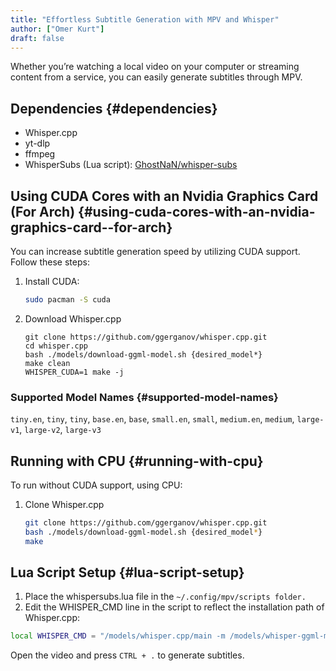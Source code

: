 ```yaml
---
title: "Effortless Subtitle Generation with MPV and Whisper"
author: ["Omer Kurt"]
draft: false
---
```


Whether you’re watching a local video on your computer or streaming content from a service, you can easily generate subtitles through MPV.


## Dependencies {#dependencies}

-   Whisper.cpp
-   yt-dlp
-   ffmpeg
-   WhisperSubs (Lua script): [GhostNaN/whisper-subs](https://github.com/GhostNaN/whisper-subs)


## Using CUDA Cores with an Nvidia Graphics Card (For Arch) {#using-cuda-cores-with-an-nvidia-graphics-card--for-arch}

You can increase subtitle generation speed by utilizing CUDA support. Follow these steps:

1.  Install CUDA:
    ```sh
    sudo pacman -S cuda
    ```
2.  Download Whisper.cpp
    ```shell
    git clone https://github.com/ggerganov/whisper.cpp.git
    cd whisper.cpp
    bash ./models/download-ggml-model.sh {desired_model*}
    make clean
    WHISPER_CUDA=1 make -j
    ```


### Supported Model Names {#supported-model-names}

`tiny.en`, `tiny`, `tiny`, `base.en`, `base`, `small.en`, `small`, `medium.en`, `medium`, `large-v1`, `large-v2`, `large-v3`


## Running with CPU {#running-with-cpu}

To run without CUDA support, using CPU:

1.  Clone Whisper.cpp
    ```bash
    git clone https://github.com/ggerganov/whisper.cpp.git
    bash ./models/download-ggml-model.sh {desired_model*}
    make
    ```


## Lua Script Setup {#lua-script-setup}

1.  Place the whispersubs.lua file in the `~/.config/mpv/scripts folder.`
2.  Edit the WHISPER_CMD line in the script to reflect the installation path of Whisper.cpp:

<!--listend-->

```sh
local WHISPER_CMD = "/models/whisper.cpp/main -m /models/whisper-ggml-medium.bin --threads 6 --language en"
```

Open the video and press `CTRL + .` to generate subtitles.
